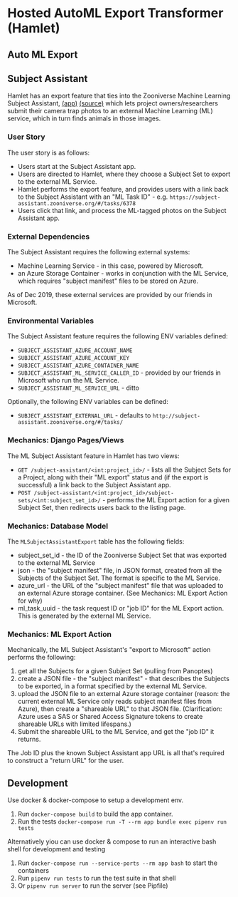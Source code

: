 # Hosted AutoML Export Transformer (Hamlet)

## Auto ML Export

## Subject Assistant

Hamlet has an export feature that ties into the Zooniverse Machine Learning Subject Assistant, [(app)](https://subject-assistant.zooniverse.org/) [(source)](https://github.com/zooniverse/zoo-ml-subject-assistant) which lets project owners/researchers submit their camera trap photos to an external Machine Learning (ML) service, which in turn finds animals in those images.

### User Story

The user story is as follows:
- Users start at the Subject Assistant app.
- Users are directed to Hamlet, where they choose a Subject Set to export to the external ML Service.
- Hamlet performs the export feature, and provides users with a link back to the Subject Assistant with an "ML Task ID" - e.g. `https://subject-assistant.zooniverse.org/#/tasks/6378`
- Users click that link, and process the ML-tagged photos on the Subject Assistant app.

### External Dependencies

The Subject Assistant requires the following external systems:

- Machine Learning Service - in this case, powered by Microsoft.
- an Azure Storage Container - works in conjunction with the ML Service, which requires "subject manifest" files to be stored on Azure.

As of Dec 2019, these external services are provided by our friends in Microsoft.

### Environmental Variables

The Subject Assistant feature requires the following ENV variables defined:

- `SUBJECT_ASSISTANT_AZURE_ACCOUNT_NAME`
- `SUBJECT_ASSISTANT_AZURE_ACCOUNT_KEY`
- `SUBJECT_ASSISTANT_AZURE_CONTAINER_NAME`
- `SUBJECT_ASSISTANT_ML_SERVICE_CALLER_ID` - provided by our friends in Microsoft who run the ML Service.
- `SUBJECT_ASSISTANT_ML_SERVICE_URL` - ditto

Optionally, the following ENV variables can be defined:

- `SUBJECT_ASSISTANT_EXTERNAL_URL` - defaults to `http://subject-assistant.zooniverse.org/#/tasks/`

### Mechanics: Django Pages/Views

The ML Subject Assistant feature in Hamlet has two views:

- `GET /subject-assistant/<int:project_id>/` - lists all the Subject Sets for a Project, along with their "ML export" status and (if the export is successful) a link back to the Subject Assistant app.
- `POST /subject-assistant/<int:project_id>/subject-sets/<int:subject_set_id>/` - performs the ML Export action for a given Subject Set, then redirects users back to the listing page.

### Mechanics: Database Model

The `MLSubjectAssistantExport` table has the following fields:

- subject_set_id - the ID of the Zooniverse Subject Set that was exported to the external ML Service
- json - the "subject manifest" file, in JSON format, created from all the Subjects of the Subject Set. The format is specific to the ML Service.
- azure_url - the URL of the "subject manifest" file that was uploaded to an external Azure storage container. (See Mechanics: ML Export Action for why)
- ml_task_uuid - the task request ID or "job ID" for the ML Export action. This is generated by the external ML Service.

### Mechanics: ML Export Action

Mechanically, the ML Subject Assistant's "export to Microsoft" action performs the following:

1. get all the Subjects for a given Subject Set (pulling from Panoptes)
2. create a JSON file - the "subject manifest" - that describes the Subjects to be exported, in a format specified by the external ML Service.
3. upload the JSON file to an external Azure storage container (reason: the current external ML Service only reads subject manifest files from Azure), then create a "shareable URL" to that JSON file. (Clarification: Azure uses a SAS or Shared Access Signature tokens to create shareable URLs with limited lifespans.)
4. Submit the shareable URL to the ML Service, and get the "job ID" it returns.

The Job ID plus the known Subject Assistant app URL is all that's required to construct a "return URL" for the user.

## Development

Use docker & docker-compose to setup a development env.

1. Run `docker-compose build` to build the app container.
2. Run the tests `docker-compose run -T --rm app bundle exec pipenv run tests`

Alternatively yiou can use docker & compose to run an interactive bash shell for development and testing

1. Run `docker-compose run --service-ports --rm app bash` to start the containers
2. Run `pipenv run tests` to run the test suite in that shell
3. Or `pipenv run server` to run the server (see Pipfile)
